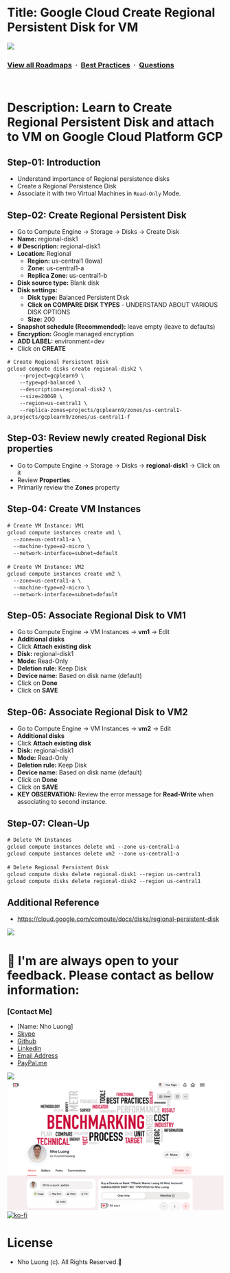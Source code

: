 # Title: Google Cloud Create Regional Persistent Disk for VM

![](https://i.imgur.com/waxVImv.png)
### [View all Roadmaps](https://github.com/nholuongut/all-roadmaps) &nbsp;&middot;&nbsp; [Best Practices](https://github.com/nholuongut/all-roadmaps/blob/main/public/best-practices/) &nbsp;&middot;&nbsp; [Questions](https://www.linkedin.com/in/nholuong/)
<br/>

# Description: Learn to Create Regional Persistent Disk and attach to VM on Google Cloud Platform GCP
## Step-01: Introduction
- Understand importance of Regional persistence disks
- Create a Regional Persistence Disk
- Associate it with two Virtual Machines in `Read-Only` Mode. 

## Step-02: Create Regional Persistent Disk
- Go to Compute Engine -> Storage -> Disks -> Create Disk
- **Name:** regional-disk1
- **# Description:** regional-disk1
- **Location:** Regional
  - **Region:** us-central1 (Iowa)
  - **Zone:** us-central1-a
  - **Replica Zone:** us-central1-b
- **Disk source type:** Blank disk
- **Disk settings:** 
  - **Disk type:** Balanced Persistent Disk
  - **Click on COMPARE DISK TYPES** - UNDERSTAND ABOUT VARIOUS DISK OPTIONS
  - **Size:** 200
- **Snapshot schedule (Recommended):**  leave empty (leave to defaults)
- **Encryption:** Google managed encryption 
- **ADD LABEL:** environment=dev 
- Click on **CREATE**
```t
# Create Regional Persistent Disk
gcloud compute disks create regional-disk2 \
    --project=gcplearn9 \
    --type=pd-balanced \
    --description=regional-disk2 \
    --size=200GB \
    --region=us-central1 \
    --replica-zones=projects/gcplearn9/zones/us-central1-a,projects/gcplearn9/zones/us-central1-f
```

## Step-03: Review newly created Regional Disk properties
- Go to Compute Engine -> Storage -> Disks -> **regional-disk1** -> Click on it
- Review **Properties**
- Primarily review the **Zones** property

## Step-04: Create VM Instances
```t
# Create VM Instance: VM1
gcloud compute instances create vm1 \
  --zone=us-central1-a \
  --machine-type=e2-micro \
  --network-interface=subnet=default 

# Create VM Instance: VM2
gcloud compute instances create vm2 \
  --zone=us-central1-a \
  --machine-type=e2-micro \
  --network-interface=subnet=default 
```

## Step-05: Associate Regional Disk to VM1
- Go to Compute Engine -> VM Instances ->  **vm1** -> Edit
- **Additional disks**
- Click **Attach existing disk**
- **Disk:** regional-disk1
- **Mode:** Read-Only
- **Deletion rule:** Keep Disk
- **Device name:** Based on disk name (default)
- Click on **Done**
- Click on **SAVE**

## Step-06: Associate Regional Disk to VM2
- Go to Compute Engine -> VM Instances ->  **vm2** -> Edit
- **Additional disks**
- Click **Attach existing disk**
- **Disk:** regional-disk1
- **Mode:** Read-Only
- **Deletion rule:** Keep Disk
- **Device name:** Based on disk name (default)
- Click on **Done**
- Click on **SAVE**
- **KEY OBSERVATION:** Review the error message for **Read-Write** when associating to second instance. 

## Step-07: Clean-Up
```t
# Delete VM Instances
gcloud compute instances delete vm1 --zone us-central1-a
gcloud compute instances delete vm2 --zone us-central1-a

# Delete Regional Persistent Disk
gcloud compute disks delete regional-disk1 --region us-central1
gcloud compute disks delete regional-disk2 --region us-central1
```

## Additional Reference
- https://cloud.google.com/compute/docs/disks/regional-persistent-disk

![](https://i.i/Users/nholu/Documents/Donate.png/Users/nholu/Documents/Donate.pngmgur.com/waxVImv.png)
# 🚀 I'm are always open to your feedback.  Please contact as bellow information:
### [Contact Me]
* [Name: Nho Luong]
* [Skype](luongutnho_skype)
* [Github](https://github.com/nholuongut/)
* [Linkedin](https://www.linkedin.com/in/nholuong/)
* [Email Address](luongutnho@hotmail.com)
* [PayPal.me](https://www.paypal.com/paypalme/nholuongut)

![](https://i.imgur.com/waxVImv.png)
![](Donate.png)
[![ko-fi](https://ko-fi.com/img/githubbutton_sm.svg)](https://ko-fi.com/nholuong)

# License
* Nho Luong (c). All Rights Reserved.🌟